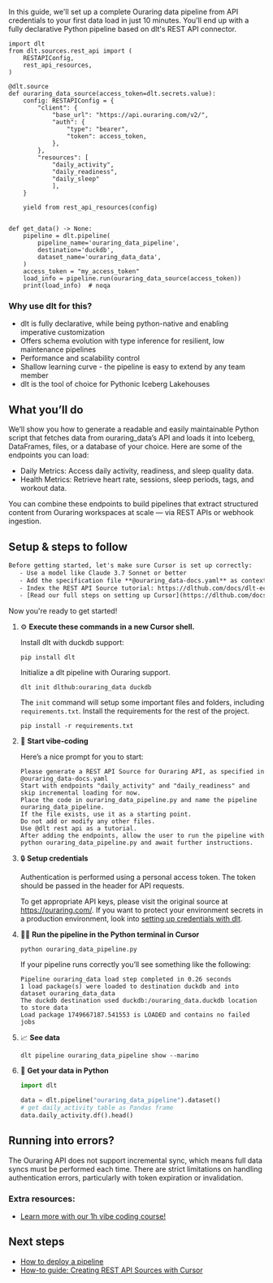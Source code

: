 In this guide, we'll set up a complete Ouraring data pipeline from API credentials to your first data load in just 10 minutes. You'll end up with a fully declarative Python pipeline based on dlt's REST API connector.

```python-outcome
import dlt
from dlt.sources.rest_api import (
    RESTAPIConfig,
    rest_api_resources,
)

@dlt.source
def ouraring_data_source(access_token=dlt.secrets.value):
    config: RESTAPIConfig = {
        "client": {
            "base_url": "https://api.ouraring.com/v2/",
            "auth": {
                "type": "bearer",
                "token": access_token,
            },
        },
        "resources": [
            "daily_activity",
            "daily_readiness",
            "daily_sleep"
            ],
    }

    yield from rest_api_resources(config)


def get_data() -> None:
    pipeline = dlt.pipeline(
        pipeline_name='ouraring_data_pipeline',
        destination='duckdb',
        dataset_name='ouraring_data_data', 
    )
    access_token = "my_access_token"
    load_info = pipeline.run(ouraring_data_source(access_token))
    print(load_info)  # noqa
```

### Why use dlt for this?

- dlt is fully declarative, while being python-native and enabling imperative customization
- Offers schema evolution with type inference for resilient, low maintenance pipelines
- Performance and scalability control
- Shallow learning curve - the pipeline is easy to extend by any team member
- dlt is the tool of choice for Pythonic Iceberg Lakehouses

## What you’ll do

We’ll show you how to generate a readable and easily maintainable Python script that fetches data from ouraring_data’s API and loads it into Iceberg, DataFrames, files, or a database of your choice. Here are some of the endpoints you can load:

- Daily Metrics: Access daily activity, readiness, and sleep quality data.
- Health Metrics: Retrieve heart rate, sessions, sleep periods, tags, and workout data.

You can combine these endpoints to build pipelines that extract structured content from Ouraring workspaces at scale — via REST APIs or webhook ingestion.

## Setup & steps to follow

```default
Before getting started, let's make sure Cursor is set up correctly:
   - Use a model like Claude 3.7 Sonnet or better
   - Add the specification file **@ouraring_data-docs.yaml** as context
   - Index the REST API Source tutorial: https://dlthub.com/docs/dlt-ecosystem/verified-sources/rest_api/ and add it to context as **@dlt rest api**
   - [Read our full steps on setting up Cursor](https://dlthub.com/docs/dlt-ecosystem/llm-tooling/cursor-restapi#23-configuring-cursor-with-documentation)
```

Now you're ready to get started! 

1. ⚙️ **Execute these commands in a new Cursor shell.**
    
    Install dlt with duckdb support:
    ```shell
    pip install dlt
    ```

    Initialize a dlt pipeline with Ouraring support.
    ```shell
    dlt init dlthub:ouraring_data duckdb
    ```

    The `init` command will setup some important files and folders, including `requirements.txt`. Install the requirements for the rest of the project.
    ```shell
    pip install -r requirements.txt
    ```
    
2. 🤠 **Start vibe-coding**
    
    Here’s a nice prompt for you to start: 
    
    ```prompt
    Please generate a REST API Source for Ouraring API, as specified in @ouraring_data-docs.yaml 
    Start with endpoints "daily_activity" and "daily_readiness" and skip incremental loading for now. 
    Place the code in ouraring_data_pipeline.py and name the pipeline ouraring_data_pipeline. 
    If the file exists, use it as a starting point. 
    Do not add or modify any other files. 
    Use @dlt rest api as a tutorial. 
    After adding the endpoints, allow the user to run the pipeline with python ouraring_data_pipeline.py and await further instructions.
    ```

    
3. 🔒 **Setup credentials** 
    
    Authentication is performed using a personal access token. The token should be passed in the header for API requests.
    
    To get appropriate API keys, please visit the original source at https://ouraring.com/.
    If you want to protect your environment secrets in a production environment, look into [setting up credentials with dlt](https://dlthub.com/docs/walkthroughs/add_credentials).
    
4. 🏃‍♀️ **Run the pipeline in the Python terminal in Cursor**
    
    ```shell
    python ouraring_data_pipeline.py
    ```
    
    If your pipeline runs correctly you’ll see something like the following:
    
    ```shell
    Pipeline ouraring_data load step completed in 0.26 seconds
    1 load package(s) were loaded to destination duckdb and into dataset ouraring_data_data
    The duckdb destination used duckdb:/ouraring_data.duckdb location to store data
    Load package 1749667187.541553 is LOADED and contains no failed jobs
    ```
    
5. 📈 **See data**
    
    ```shell
    dlt pipeline ouraring_data_pipeline show --marimo
    ```
    
6. 🐍 **Get your data in Python**
    
    ```python
    import dlt

   data = dlt.pipeline("ouraring_data_pipeline").dataset()
   # get daily_activity table as Pandas frame
   data.daily_activity.df().head()
    ```

## Running into errors?

The Ouraring API does not support incremental sync, which means full data syncs must be performed each time. There are strict limitations on handling authentication errors, particularly with token expiration or invalidation.

### Extra resources:

- [Learn more with our 1h vibe coding course!](https://www.youtube.com/watch?v=GGid70rnJuM)

## Next steps

- [How to deploy a pipeline](https://dlthub.com/docs/walkthroughs/deploy-a-pipeline)
- [How-to guide: Creating REST API Sources with Cursor](https://dlthub.com/docs/dlt-ecosystem/llm-tooling/cursor-restapi)